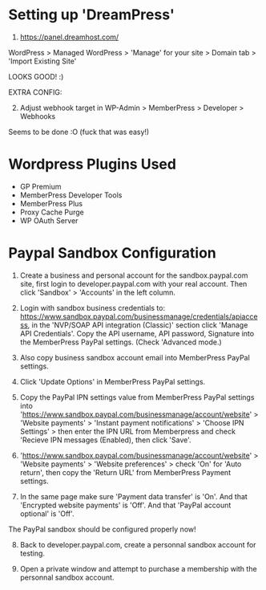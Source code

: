
# Setting up 'DreamPress'

1) https://panel.dreamhost.com/

WordPress > Managed WordPress > 'Manage' for your site > Domain tab > 'Import Existing Site'

LOOKS GOOD! :)

EXTRA CONFIG:

2) Adjust webhook target in WP-Admin > MemberPress > Developer > Webhooks

Seems to be done :O (fuck that was easy!)


# Wordpress Plugins Used

- GP Premium
- MemberPress Developer Tools
- MemberPress Plus
- Proxy Cache Purge
- WP OAuth Server


# Paypal Sandbox Configuration

1) Create a business and personal account for the sandbox.paypal.com site, first login to developer.paypal.com with your real account. Then click 'Sandbox' > 'Accounts' in the left column.

2) Login with sandbox business credentials to: https://www.sandbox.paypal.com/businessmanage/credentials/apiaccess, in the 'NVP/SOAP API integration (Classic)' section click 'Manage API Credentials'. Copy the API username, API password, Signature into the MemberPress PayPal settings. (Check 'Advanced mode.)

3) Also copy business sandbox account email into MemberPress PayPal settings.

4) Click 'Update Options' in MemberPress PayPal settings.

5) Copy the PayPal IPN settings value from MemberPress PayPal settings into 'https://www.sandbox.paypal.com/businessmanage/account/website' > 'Website payments' > 'Instant payment notifications' > 'Choose IPN Settings' > then enter the IPN URL from Memberpress and check 'Recieve IPN messages (Enabled), then click 'Save'.

6) 'https://www.sandbox.paypal.com/businessmanage/account/website' > 'Website payments' > 'Website preferences' > check 'On' for 'Auto return', then copy the 'Return URL' from MemberPress Payment settings.

7) In the same page make sure 'Payment data transfer' is 'On'. And that 'Encrypted website payments' is 'Off'. And that 'PayPal account optional' is 'Off'.

The PayPal sandbox should be configured properly now!

8) Back to developer.paypal.com, create a personnal sandbox account for testing.

9) Open a private window and attempt to purchase a membership with the personnal sandbox account.


